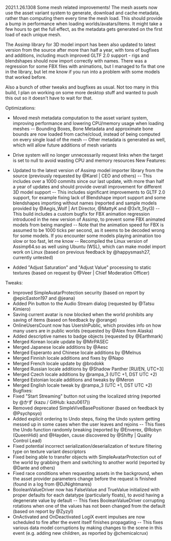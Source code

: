2021.1.26.1308
Some mesh related improvements! The mesh assets now use the asset variant system to generate, download and cache metadata, rather than computing them every time the mesh load. This should provide a bump in performance when loading worlds/avatars/items. It might take a few hours to get the full effect, as the metadata gets generated on the first load of each unique mesh.

The Assimp library for 3D model import has been also updated to latest version from the source after more than half a year, with tons of bugfixes and additions, including much improved GLTF 2.0 support - rigs and blendshapes should now import correctly with names. There was a regression for some FBX files with animations, but I managed to fix that one in the library, but let me know if you run into a problem with some models that worked before.

Also a bunch of other tweaks and bugfixes as usual. Not too many in this build, I plan on working on some more desktop stuff and wanted to push this out so it doesn't have to wait for that.

Optimizations:
- Moved mesh metadata computation to the asset variant system, improving performance and lowering CPU/memory usage when loading meshes
-- Bounding Boxes, Bone Metadata and approximate bone bounds are now loaded from cache/cloud, instead of being computed on every single load of the mesh
-- Other metadata is generated as well, which will allow future additions of mesh variants
- Drive system will no longer unnecessarily request links when the target is set to null to avoid wasting CPU and memory resources
New Features:
- Updated to the latest version of Assimp model importer library from the source (previously requested by @Karel | CEO and others)
-- This includes over a 1000 commits since our last update, with more than half a year of updates and should provide overall improvement for different 3D model support
-- This includes significant improvements to GLTF 2.0 support, for example fixing lack of Blendshape import support and some blendshapes importing without names (reported and sample models provided by @Aegis_Wolf | Art Director, @MattyK and @3x1t_5tyl3)
-- This build includes a custom bugfix for FBX animation regression introduced in the new version of Assimp, to prevent some FBX animated models from being mangled
-- Note that the animation speed for FBX is assumed to be 1000 ticks per second, as it seems to be decoded wrong for some models. If you encounter some models playing animation too slow or too fast, let me know
-- Recompiled the Linux version of Assimp64.so as well using Ubuntu (WSL), which can make model import work on Linux (based on previous feedback by @happysmash27, currently untested)

- Added "Adjust Saturation" and "Adjust Value" processing to static textures (based on request by @Veer | Chief Moderation Officer)

Tweaks:
- Improved SimpleAvatarProtection security (based on report by @epicEaston197 and @jeana)
- Added Pin button to the Audio Stream dialog (requested by @Tatsu Kimiero)
- Saving current avatar is now blocked when the world prohibits any saving of items (based on feedback by @orange)
- OnlineUsersCount now has UsersInPublic, which provides info on how many users are in public worlds (requested by @Alex from Alaska)
- Added descriptive names to badge objects (requested by @Earthmark)
- Merged Korean locale update by @MirPASEC
- Merged Japanese locale additions by @Aesc
- Merged Esperanto and Chinese locale additions by @Melnus
- Merged Finnish locale additions and fixes by @Napo
- Merged French locale update by @brodokk
- Merged Russian locale additions by @Shadow Panther [RU/EN, UTC+3]
- Merged Czech locale additions by @rampa_3 (UTC +1, DST UTC +2)
- Merged Estonian locale additions and tweaks by @Meron
- Merged English locale tweak by @rampa_3 (UTC +1, DST UTC +2)
Bugfixes:
- Fixed "Start Streaming" button not using the localized string (reported by @かず (kazu / GitHub: kazu0617))
- Removed deprecated SimpleViveBasePositioner (based on feedback by @Psychpsyo)
- Added explicit ordering to Undo steps, fixing the Undo system getting messed up in some cases when the user leaves and rejoins
-- This fixes the Undo function randomly breaking (reported by @Enverex, @Robyn (QueenHidi) and @Hayden, cause discovered by @Shifty | Quality Control Lead)
- Fixed potential incorrect serialization/deserialization of texture filtering type on texture variant descriptors
- Fixed being able to transfer objects with SimpleAvatarProtection out of the world by grabbing them and switching to another world (reported by @Dante and others)
- Fixed race conditions when requesting assets in the background, when the asset provider parameters change before the request is finished (found in a log from @DJNightmares)
- BooleanValueDriver<T> now has FalseValue and TrueValue initialized with proper defaults for each datatype (particularly floats), to avoid having a degenerate value by default
-- This fixes BooleanValueDriver<floatQ> corrupting rotations when one of the values has not been changed from the default (based on report by @Zyzyl)
- OnActivated and OnDeactivated LogiX event impulses are now scheduled to fire after the event itself finishes propagating
-- This fixes various data model corruptions by making changes to the scene in this event (e.g. adding new children, as reported by @chemicalcrux)